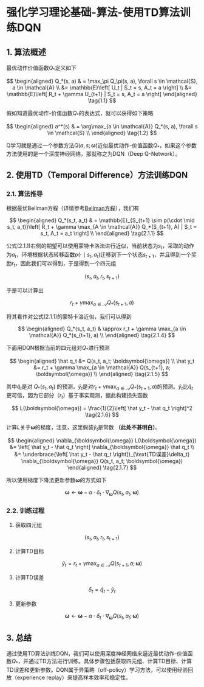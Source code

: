 # 强化学习理论基础-算法-使用TD算法训练DQN

## 1. 算法概述

最优动作价值函数$Q_*$定义如下

<div class="math">

$$
\begin{aligned}
  Q_*(s, a) & = \max_\pi Q_\pi(s, a), \forall s \in \mathcal{S}, a \in \mathcal{A} \\
  &= \mathbb{E}\left[ U_t | S_t = s, A_t = a \right] \\
  &= \mathbb{E}\left[ R_t + \gamma U_{t+1} | S_t = s, A_t = a \right]
\end{aligned} \tag{1.1}
$$

</div>

假如知道最优动作-价值函数$Q_*$的表达式，就可以获得如下策略

<div class="math">

$$
\begin{aligned}
  a^*(s) & = \arg\max_{a \in \mathcal{A}} Q_*(s, a), \forall s \in \mathcal{S} \\
\end{aligned} \tag{1.2}
$$

</div>

Q学习就是通过一个参数方法$Q(a,s;\boldsymbol{\omega})$近似最优动作-价值函数$Q_*$，如果这个参数方法使用的是一个深度神经网络，那就称之为DQN（Deep Q-Network）。

## 2. 使用TD（Temporal Difference）方法训练DQN

### 2.1. 算法推导

根据最优Bellman方程（详情参考[Bellman方程](https://xinyukhan.github.io/2025/08/12/强化学习理论基础(2)定理(1)Bellman方程.html)），我们有

<div class="math">

$$
\begin{aligned}
  Q_*(s_t, a_t) & = \mathbb{E}_{S_{t+1} \sim p(\cdot \mid s_t, a_t)}\left[ R_t + \gamma \max_{A \in \mathcal{A}} Q_*(S_{t+1}, A) | S_t = s_t, A_t = a_t \right] \\
\end{aligned} \tag{2.1.1}
$$

</div>

公式(2.1.1)右侧的期望可以使用蒙特卡洛法进行近似，当前状态为$s_t$，采取的动作为$a_t$，环境根据状态转移函数$p(\cdot \mid s_t, a_t)$迁移到下一个状态$s_{t+1}$，并且得到一个奖励$r_t$，因此我们可以得到，于是得到一个四元组

$$(s_t, a_t, r_t, s_{t+1}) \tag{2.1.2}$$


于是可以计算出


$$r_t + \gamma \max_{a \in \mathcal{A}} Q_*(s_{t+1}, a) \tag{2.1.3}$$

将其看作对公式(2.1.1)的蒙特卡洛近似，我们可以得到

<div class="math">

$$
\begin{aligned}
  Q_*(s_t, a_t) & \approx r_t + \gamma \max_{a \in \mathcal{A}} Q_*(s_{t+1}, a) \\
\end{aligned} \tag{2.1.4}
$$

</div>

下面用DQN根据当前的四元组对$Q_*$进行预测

<div class="math">

$$
\begin{aligned}
  \hat q_t &= Q(s_t, a_t; \boldsymbol{\omega}) \\
  \hat y_t &= r_t + \gamma \max_{a \in \mathcal{A}} Q(s_{t+1}, a; \boldsymbol{\omega}) \\
\end{aligned} \tag{2.1.5}
$$

</div>

其中$\hat q_t$是对 $Q_{\ast}(s_t, a_t)$ 的预测，$\hat y_t$是对$r_t + \gamma \max_{a \in \mathcal{A}} Q_{\ast}(s_{t+1}, a)$的预测。$\hat y_t$比$\hat q_t$更可信，因为它部分（$r_t$）基于事实观测，据此构建损失函数

$$
L(\boldsymbol{\omega}) = \frac{1}{2}\left[ \hat y_t - \hat q_t \right]^2 \tag{2.1.6}
$$

计算$L$关于$\boldsymbol{\omega}$的梯度，注意，这里假装$\hat y_t$是常数 **（此处不甚明白）**。

<div class="math">

$$
\begin{aligned}
\nabla_{\boldsymbol{\omega}} L(\boldsymbol{\omega}) &= \left[ \hat y_t - \hat q_t \right] \nabla_{\boldsymbol{\omega}} \hat q_t  \\
&= \underbrace{\left[ \hat y_t - \hat q_t \right]}_{\text{TD误差}\delta_t} \nabla_{\boldsymbol{\omega}} Q(s_t, a_t; \boldsymbol{\omega})
\end{aligned} \tag{2.1.7}
$$

</div>

所以使用梯度下降法更新参数$\boldsymbol{\omega}$的方式如下

$$
\boldsymbol{\omega} \leftarrow \boldsymbol{\omega} - \alpha \cdot \delta_t \cdot \nabla_{\boldsymbol{\omega}} Q(s_t, a_t; \boldsymbol{\omega}) \tag{2.1.8}
$$


### 2.2. 训练过程

1. 获取四元组

<div class="math">

$$
(s_t, a_t, r_t, s_{t+1}) \tag{2.2.1}
$$

</div>

2. 计算TD目标

<div class="math">

$$
\hat y_t = r_t + \gamma \max_{a \in \mathcal{A}} Q(s_{t+1}, a; \boldsymbol{\omega}) \tag{2.2.2}
$$

</div>

3. 计算TD误差

<div class="math">

$$
\delta_t = \hat q_t - \hat y_t \tag{2.2.3}
$$

</div>

3. 更新参数

<div class="math">

$$
\boldsymbol{\omega} \leftarrow \boldsymbol{\omega} - \alpha \cdot \delta_t \cdot \nabla_{\boldsymbol{\omega}} Q(s_t, a_t; \boldsymbol{\omega}) \tag{2.2.4}
$$

</div>

## 3. 总结

通过使用TD算法训练DQN，我们可以使用深度神经网络来逼近最优动作-价值函数$Q_*$，并通过TD方法进行训练。具体步骤包括获取四元组、计算TD目标、计算TD误差和更新参数。DQN属于异策略（off-policy）学习方法，可以使用经验回放（experience replay）来提高样本效率和稳定性。
